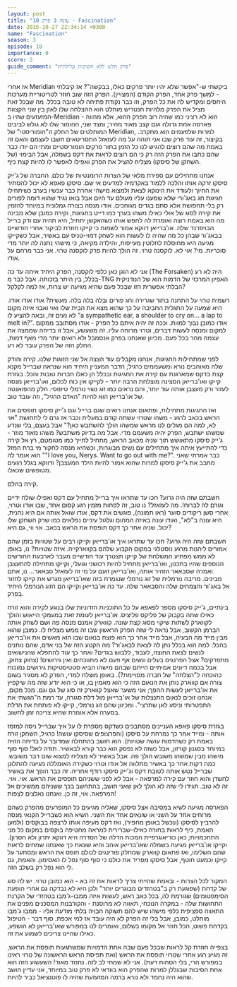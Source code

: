 ```yaml
---
layout: post
title: "עונה 3 פרק 10 - Fascination"
date: 2015-10-27 22:34:14 +0300
name: "Fascination"
season: 3
episode: 10
importance: 0
score: 2
guide_comment: "פרק חלש ללא חשיבות עלילתית"
---
```

אז אחרי Meridian ביקשתי ש-"אפשר שלא יהיו יותר פרקים כאלו, בבקשה"? אז קיבלתי - למשך פרק אחד, הפרק הקודם (המצויין). הפרק הזה שוב חוזר לטריטוריית מערכות היחסים ומקדיש לה את כל הפרק, וזו כבר נקודת פתיחה לא טובה בכלל. מה שבכל זאת מציל את הפרק מלהיות חנטריש מוחלט הוא ההצלחה שלו לאזן בין שני הקצוות המזעזעים שהיו ב-Meridian - הוא לא רציני כמו שהיה רוב הפרק ההוא, אלא מהווה פארסה אחת גדולה ועם קצב מאוד מהיר; ומצד שני, ההומור שלו לא גולש לביבים המוחלטים של החלק ה"הומוריסטי" של Meridian, למרות שלפעמים הוא מתקרב. בקיצור, זה עוד פרק שבו אני תוהה על מה לעזאזל התסריטאים חשבו לעצמם והאם זה באמת מה שהם רוצים להגיש לנו כל הזמן בתור פרקים הומוריסטיים ומתי הם יודו כבר שהם כתבו את הפרק הזה רק כי הם רוצים לראות את דקס בשמלה, אבל הבימוי (של השחקן של סיסקו) מצליח להציל את הפרק ואפילו לאפשר לו להיות קצת כיף.

אנחנו מתחילים עם ספירת מלאי של הצרות הרומנטיות של כולם. החברה של ג'ייק סיסקו זרקה אותו והלכה ללמוד באקדמיה למדעים אי שם. סיסקו פאפא לא יכול להסתיר את החיוך ולעודד את הינוקא לצאת ולמצוא מישהי אחרת כבר עכשיו בערב כשיתחילו חגיגות חג באג'ורי שלא שמענו עליו מעולם עד היום אבל בואו נגיד שהוא דומה לפורים רק בלי תחפושת אלא סתם בגדים מגוחכים. אודו מנסה בצורה גמלונית במיוחד להזמין את קירה לסוג של אולי כאילו משהו בערך כמו דייט בחגיגות, וקירה כמובן שלא מבינה מה הוא באמת רוצה ואומרת לה לחפש אותו כשהאקשן יתחיל, היא תהיה עם ודק ברייל הבויפרנד שלה. או'ברייאן דווקא אמור לשמוח כי קייקו חוזרת לביקור אחרי חודשיים בבאג'ור שבהן כל מה שהיה לו לעשות הוא לשחק דמוי-טניס עם באשיר, אבל כשקייקו מגיעה היא מחוסלת לחלוטין מעייפות, והילדה מקיאה, כי מישהי נתנה לה יותר מדי סוכריות. מי? אוי לא. לוקסנה טרוי. זה הולך להיות פרק לוקסנה טרוי. אני כבר מרחם על אודו.

אני לא הוגן כאן כלפי לוקסנה, הפרק היחיד איתה עד כה (The Forsaken) היה לא רע בכלל, בין היתר בזכותה. אבל כבר מ-TNG האפיון המרכזי של הדמות הוא של הנודניקית הבלתי אפשרית הזו שבכל פעם שהיא מגיעה יש צרות, אז למה לקלקל?

רשמית טרוי על התחנה בתור שגרירה וחג פורים ובלה בלה בלה. מעשית? אודו אודו אודו. היא שמעה על התגלית החביבה על כך שהוא מצא את הבית שלו ואוי ואבוי איזה מקום לא נעים זה, ובאה להציע לו "a sympathetic ear, a shoulder to cry on... a lap to melt in?". אודו כמובן נבוך למוות. וככה זה יהיה איתם כל הפרק - אודו מסתובב ממקום למקום ומנסה לעשות דברים, וטרוי מרוחה עליו. זה משעשע, אבל זו בדיחה שממצה את עצמה מהר בכל פעם. מכיוון שאנחנו בפרק אנסמבל ולא רואים יותר מדי מאף דמות, החלק הזה של הפרק עובד לא רע.

לפני שמתחילות החגיגות, אנחנו מקבלים עוד הצצה אל שני הזוגות שלנו. קירה והודק שלה מאוהבים נורא ומשעממים כרגיל; הדבר המעניין היחיד הוא שנראה שברייל מקנא קצת בדקס שמארגנת עם קירה את החגיגות ובכלל הן כאלו חברות טובות והכל. בגזרת קייקו ואו'ברייאן הסצינה מוצלחת הרבה יותר - לקייקו אין כוח לכלום, ואו'ברייאן מנסה לעזור ורק מעצבן אותה עוד יותר, והם נראים כמו זוג נשוי נורמלי טיפוסי. חלק מהפואנטה של או'ברייאן הוא להיות "האדם הרגיל", וזה עובד טוב.

ואז החגיגות מתחילות, ופתאום אנחנו רואים שגם ברייל וגם ג'ייק סיסקו תופסים את הראש בכאב לרגע - משהו שטרוי עשתה קודם במעלית וכבר אז גרם לי לתחושת "אוי לא, למה הם מגלים לנו מראש שמשהו הולך להשתבש כאן?" אבל בעצם, בלי שנדע שמשהו ישתבש, הפרק יהיה משעמם מדי. אבל מה בדיוק משתבש? משהו מאוד מוזר - ג'ייק סיסקו מתאושש תוך שניה מכאב הראש, מתחיל לחייך כמו מטומטם, רץ אל קירה כדי להתייעץ איתה איך מתחילים עם נשים מבוגרות, וכשהיא מנסה לחקור מי ברת המזל הוא אומר לה ""I love you, Nerys. Want to go out with me?". כבר אמרתי שאני מחבב את ג'ייק סיסקו למרות שהוא אמור להיות הילד המעצבן? ודווקא בגלל רגעים מטופשים שכאלו.

קירה בהלם.

חשבתם שזה היה גרוע? חכו עד שתראו איך ברייל מתחיל עם דקס ואפילו שולח ידיים וגורם לה לברוח!. מה לעזאזל? נו טוב, זה לפחות מזמין רגע קסום אחד, שבו אודו וטרוי, אחרי סשן ריקודים סוער (ראו תמונה), פוגשים את דקס, אודו שואל אותה אם היא נהנית, היא עונה ב"לא", ואודו עונה באיזה המהום וגלגול עיניים נפלאים כמו שרק השחקן שלו יכול. שניה אחר כך דקס תופסת את הראש בכאב. אוי ווי, גם היא?

חשבתם שזה היה גרוע? חכו עד שתראו איך או'ברייאן וקייקו רבים על שטויות בזמן שהם אמורים ליהנות מרגע נוסטלגי במקום הקבוע שלהם בקווארקייה. איזה שטויות? נו, באופן לא ממש מפתיע המשלחת של קייקו תצטרך עוד חודשיים מעבר לארבעת החודשים הנוספים שהיו בתכנון, ואו'ברייאן מתחיל להיות רכושני וגועלי, וקייקו מתחילה להתעצבן ואמרה שסבאאר הזהיר אותה, ואו'ברייאן זועם על מי זה לעזאזל סבאאר... נו, אתם מבינים. מריבה נורמלית של זוג נורמלי שנגמרת בזה שאו'ברייאן מגרש את קייקו לחזור אל באג'ור והצמחים שלה והסבאאר שלה. עד כה או'ברייאן וקייקו הם הזוג הנורמלי היחיד בפרק.

בינתיים, ג'ייק סיסקו מספר לפאפא על כל התוכניות הזדוניות שלו בנוגע לקירה והוא זורח כאילו שתה בקבוק של פליקס פליציס. או'ברייאן לעומת זאת במעמקי הייאוש והולך לקווארק לשתות שיקוי מסוג קצת שונה. קווארק אמנם מנסה פה ושם לשחק אותה הברמן הקשוב, אבל נראה לי שזה הפרק הראשון שבו זה ממש מצליח לו. כמובן שהוא מבין מייד מה הבעיה, אבל מייד אחר כך הוא פוצח בנאום שבו הוא מאשים את או'ברייאן בהכל: למה הוא בכלל נתן לה לצאת לבאג'ור? מה הקטע הזה של בני אדם, שהם נותנים לנשים לצאת החוצה, לעבוד, ללבוש בגדים? ואחר כך עוד להתפלא שהנישואים מתפרקים? אצל הפרנגים בעלים ונשים אף פעם לא מתווכחים ואין גירושים! (צחוק צחוק, אבל בכמה דיונים אמיתיים הייתם שבהם מישהו הביא סטטיסטיקות גירושים נמוכות כהוכחה ל"הצלחה" של חברה מסויימת?). באופן מוצלח למדי, הפרק לא מסגיר בשום צורה אם קווארק נותן את הנאום הזה כי הוא מאמין בו, או כי הוא יודע שזה מה שיקפיץ את או'ברייאן לעשות ההפך; אני משער שאצל קווארק זה סוג של גם וגם. מכל מקום, אנחנו זוכים לנאום התנצלות של או'ברייאן מול דלת סגורה, עד רמת ה"הגשתי את התפטרותי וניסע לאן שתרצי". ומכיוון שהם זוג נורמלי, קייקו לא פותחת את הדלת בסערה אלא אומרת שהיא צריכה זמן לחשוב.

בגזרת סיסקו פאפא העניינים מסתבכים כשדקס מספרת לו על איך שברייל ניסה למזמז אותה - ומייד אחר כך נמרחת על סיסקו (והפרצופים שסיסקו עושה! כרגיל, השחקן זורח באמת רק כשהדמות עושה שטויות). הוא חושב בהתחלה שמדובר על בדיחה הזויה במיוחד בסגנון קורזון, אבל כשזה לא נפסק הוא כבר קורא לבאשיר. תודה לאל! סוף סוף מישהו מבין שמשהו משובש הולך פה. אבל באשיר לא מצליח למצוא שום דבר משובש. כמה דקות אחר כך באשיר מתלווה אל אודו וטרוי כשקירה האומללה מגיעה להתלונן שברייל נטש אותה לטובת דקס וג'ייק סיסקו רודף אחריה. זה כבר הופך את באשיר לחשדן והוא חוזר עם קירה למרפאה - אבל לא לפני ששניהם תופסים את הראש. אוי. אוי. זה לא טוב. תגידו לי שזה לא הולך לאן שאני חושב, בהתחשב בכך ששניהם ממשיכים אל המרפאה. אוי, זה כן. ואנחנו נאלצים לצפות!

הפארסה מגיעה לשיא במסיבה אצל סיסקו, שאליה מגיעים כל המופרעים מהפרק כשהם מרוחים אחד על השני או שונאים אחד את השני. השיא הוא כשברייל הקנאי מנסה להרביץ לסיסקו (ונכשל באופן מחפיר), ואז דקס מעיפה אותו לרצפה בבוקסים (ולמען האמת, כיף לראות בחורה כאילו-שברירית למראה מחטיפה בוקסים במקום כל מני התחכמויות; כאן כוריאוגרפיית המכות הדלה של הסדרה היא דווקא יתרון ולא חסרון). וקייקו או'ברייאן מגיעה בשמלה שאו'ברייאן אוהב והיא שונאת כך שאנחנו שמחים לראות שהם השלימו, ואז פתאום קווארק שמחלק פודינגים לכולם תופס את הראש ומסתער על קייקו וכמעט חוטף, אבל סיסקו מפריד את כולם כי סוף סוף נפל לו האסימון. והאמת, גם לי הוא נפל רק בשלב הזה.

המקור לכל הצרות - ובאמת שהייתי צריך לראות את זה בא - הוא כמובן טרוי. יש לה סוג של קדחת (שפוגעת רק ב"בטהזדים מבוגרים יותר" ולכן היא לא נבדקה גם אחרי הופעת הסימפטומים) שגורמת לה, בכל כאב ראש, לעשות איזה ממבו-ג'מבו בטהזדי של הקרנת התחושות שלה - במקרה הנוכחי, תאווה לא מרוסנת - והקורבנות המסכנים מפנים את התאווה ספציפית כלפי מישהו שיש להם תשוקה חבויה בלתי מודעת אליו - ממבו ג'מבו מוחלט, כמובן, אבל בלי זה הפרק לא היה עובד אז למי אכפת. סוף דבר - הטיפול בקדחת פשוט, הכל חוזר אל מקומו בשלום, ואומרים לנו במפורש שאו'ברייאן לא הושפע, כאילו שהיינו צריכים לשמוע את זה.

בצפייה חוזרת קל לראות שבכל פעם שבה אחת הדמויות שמשתגעות תופסת את הראש, זה מגיע רגע אחרי שטרוי תופסת את הראש (ואת תפיסת הראש הראשונה של טרוי ראינו במפורש הרי, בלי הסחות דעת). אני לא שמתי לב לזה. נחמד מאוד! השעשוע הזה הוא אחת הסיבות שבגללן למרות שהפרק הוא בוודאי לא פרק טוב במיוחד, אני עדיין חושב שהוא היה נחמד ולא נורא ברמה המזעזעת שהיה לו פוטנציאל כביר להיות.
